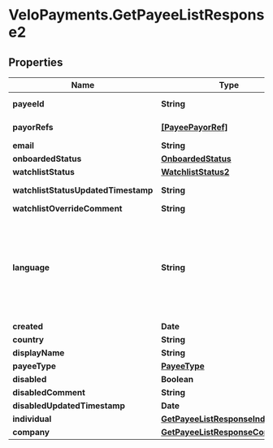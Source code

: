 # VeloPayments.GetPayeeListResponse2

## Properties

Name | Type | Description | Notes
------------ | ------------- | ------------- | -------------
**payeeId** | **String** |  | [optional] [readonly] 
**payorRefs** | [**[PayeePayorRef]**](PayeePayorRef.md) |  | [optional] [readonly] 
**email** | **String** |  | [optional] 
**onboardedStatus** | [**OnboardedStatus**](OnboardedStatus.md) |  | [optional] 
**watchlistStatus** | [**WatchlistStatus2**](WatchlistStatus2.md) |  | [optional] 
**watchlistStatusUpdatedTimestamp** | **String** |  | [optional] [readonly] 
**watchlistOverrideComment** | **String** |  | [optional] 
**language** | **String** | An IETF BCP 47 language code which has been configured for use within this Velo environment.&lt;BR&gt; See the /v1/supportedLanguages endpoint to list the available codes for an environment.  | [optional] 
**created** | **Date** |  | [optional] 
**country** | **String** |  | [optional] 
**displayName** | **String** |  | [optional] 
**payeeType** | [**PayeeType**](PayeeType.md) |  | [optional] 
**disabled** | **Boolean** |  | [optional] 
**disabledComment** | **String** |  | [optional] 
**disabledUpdatedTimestamp** | **Date** |  | [optional] 
**individual** | [**GetPayeeListResponseIndividual2**](GetPayeeListResponseIndividual2.md) |  | [optional] 
**company** | [**GetPayeeListResponseCompany2**](GetPayeeListResponseCompany2.md) |  | [optional] 


